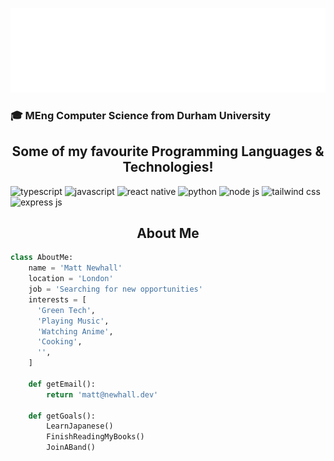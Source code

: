 <p align="center">
  <a href='#'>
    <img src='./assets/banner.svg' />
  </a>
</p>

<h3 align="left">🎓 MEng Computer Science from Durham University</h3>

<h2 align="center">Some of my favourite Programming Languages & Technologies!</h2>

<p align='left'>
  <img src='https://img.icons8.com/fluent/60/000000/typescript.png' alt='typescript' />
  <img src='https://img.icons8.com/fluent/60/000000/javascript.png' alt='javascript' />
  <img src='https://img.icons8.com/color/60/000000/react-native.png' alt='react native' />
  <img src='https://img.icons8.com/fluent/60/000000/python.png' alt='python' />
  <img src='https://img.icons8.com/color/60/000000/nodejs.png' alt='node js' />
  <img src='https://img.icons8.com/color/60/000000/tailwindcss.png' alt='tailwind css' />
  <img src='https://img.icons8.com/color/60/000000/express-js.png' alt='express js' />
</p>

<h2 align="center">About Me</h2>

```python
class AboutMe:
    name = 'Matt Newhall'
    location = 'London'
    job = 'Searching for new opportunities'
    interests = [
      'Green Tech',
      'Playing Music',
      'Watching Anime',
      'Cooking',
      '',
    ]

    def getEmail():
        return 'matt@newhall.dev'

    def getGoals():
        LearnJapanese()
        FinishReadingMyBooks()
        JoinABand()
```